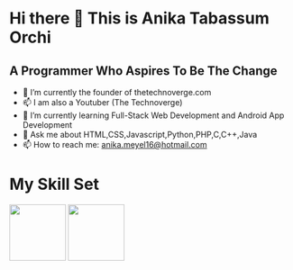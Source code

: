 #                                                              Hi there 👋 This is Anika Tabassum Orchi
## A Programmer Who Aspires To Be The Change


- 🔭 I’m currently the founder of thetechnoverge.com
- 📫 I am also a Youtuber (The Technoverge)
- 🌱 I’m currently learning Full-Stack Web Development and Android App Development
- 💬 Ask me about HTML,CSS,Javascript,Python,PHP,C,C++,Java
- 📫 How to reach me: anika.meyel16@hotmail.com


# My Skill Set
<p float="left">
  <img src="![download (3)](https://user-images.githubusercontent.com/58374595/116009847-889ae300-a63d-11eb-8d14-d06270843d8a.png)" width="100" />
  <img src="![1_Y1hq9sHXG26Fyhys81z8rg](https://user-images.githubusercontent.com/58374595/116009855-92bce180-a63d-11eb-9fec-63bf0d9d5a89.png)" width="100" /> 
</p>



